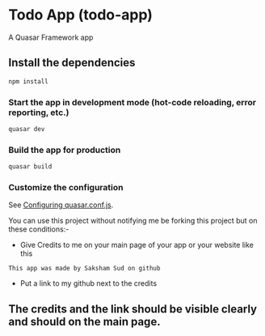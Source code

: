 # Todo App (todo-app)

A Quasar Framework app

## Install the dependencies
```bash
npm install
```

### Start the app in development mode (hot-code reloading, error reporting, etc.)
```bash
quasar dev
```

### Build the app for production
```bash
quasar build
```

### Customize the configuration
See [Configuring quasar.conf.js](https://quasar.dev/quasar-cli/quasar-conf-js).

You can use this project without notifying me be forking this project but on these conditions:-
+ Give Credits to me on your main page of your app or your website like this
```
This app was made by Saksham Sud on github
```
+ Put a link to my github next to the credits

## The credits and the link should be visible clearly and should on the main page.
